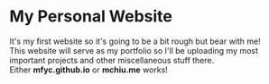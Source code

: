 # My Personal Website  
It's my first website so it's going to be a bit rough but bear with me!  
This website will serve as my portfolio so I'll be uploading my most important projects and other miscellaneous stuff there.  
Either __mfyc.github.io__ or __mchiu.me__ works!
